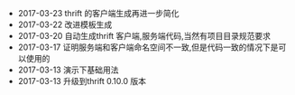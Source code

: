 * 2017-03-23 thrift 的客户端生成再进一步简化
* 2017-03-22 改进模板生成
* 2017-03-20 自动生成thrift 客户端,服务端代码,当然有项目目录规范要求
* 2017-03-17 证明服务端和客户端命名空间不一致,但是代码一致的情况下是可以使用的
* 2017-03-13 演示下基础用法
* 2017-03-13 升级到thrift 0.10.0 版本 
